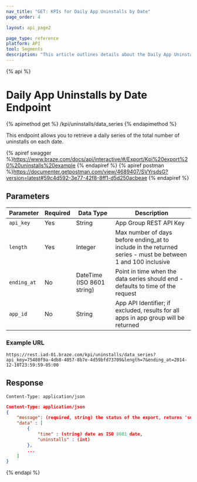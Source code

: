 ```yaml
---
nav_title: "GET: KPIs for Daily App Uninstalls by Date"
page_order: 4

layout: api_page2

page_type: reference
platform: API
tool: Segments
description: "This article outlines details about the Daily App Uninstalls endpoint."
---
```


{% api %}

# Daily App Uninstalls by Date Endpoint

{% apimethod get %}
/kpi/uninstalls/data_series
{% endapimethod %}

This endpoint allows you to retrieve a daily series of the total number of uninstalls on each date.

{% apiref swagger %}https://www.braze.com/docs/api/interactive/#/Export/Kpi%20export%20%20uninstalls%20example {% endapiref %}
{% apiref postman %}https://documenter.getpostman.com/view/4689407/SVYrsdsG?version=latest#59c4d592-3e77-42f8-8ff1-d5d250acbeae {% endapiref %}

## Parameters

| Parameter| Required | Data Type | Description |
| -------- | -------- | --------- | ----------- |
| `api_key`   | Yes      | String | App Group REST API Key |
| `length`    | Yes      | Integer | Max number of days before ending_at to include in the returned series - must be between 1 and 100 inclusive |
| `ending_at` | No       | DateTime (ISO 8601 string) | Point in time when the data series should end - defaults to time of the request |
| `app_id`    | No       | String | App API Identifier; if excluded, results for all apps in app group will be returned |

### Example URL
`https://rest.iad-01.braze.com/kpi/uninstalls/data_series?api_key=75480f9a-4db8-4057-8b7e-4d59bfd73709&length=7&ending_at=2014-12-10T23:59:59-05:00`

## Response

`Content-Type: application/json`

```json
Content-Type: application/json
{
    "message": (required, string) the status of the export, returns 'success' when completed without errors,
    "data" : [
        {
            "time" : (string) date as ISO 8601 date,
            "uninstalls" : (int)
        },
        ...
    ]
}
```

{% endapi %}
